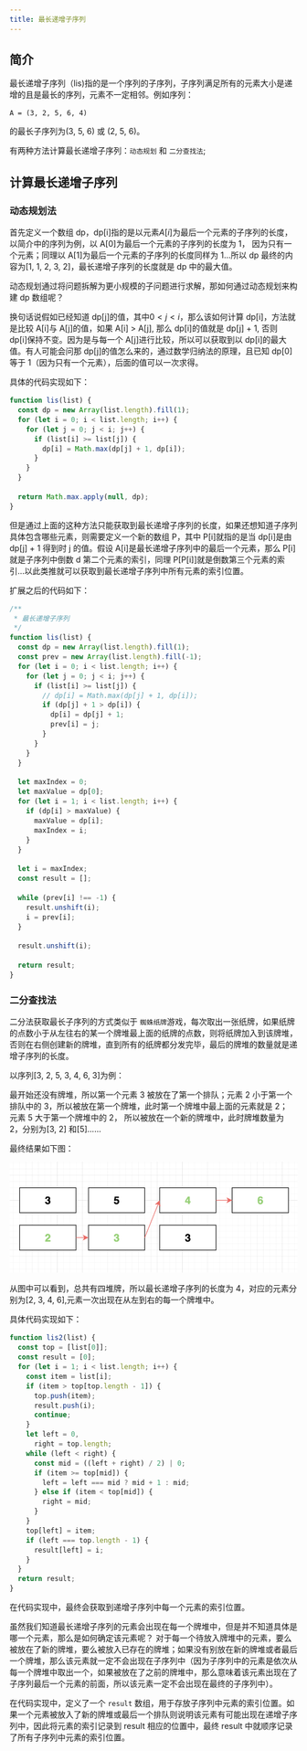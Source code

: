 ```yaml
---
title: 最长递增子序列
---
```


## 简介

最长递增子序列（lis)指的是一个序列的子序列，子序列满足所有的元素大小是递增的且是最长的序列，元素不一定相邻。例如序列：

    A = (3, 2, 5, 6, 4)

的最长子序列为(3, 5, 6) 或 (2, 5, 6)。

有两种方法计算最长递增子序列：`动态规划` 和 `二分查找法`;

## 计算最长递增子序列

### 动态规划法

首先定义一个数组 dp，dp[i]指的是以元素$A[i]$为最后一个元素的子序列的长度，以简介中的序列为例，以 A[0]为最后一个元素的子序列的长度为 1， 因为只有一个元素；同理以 A[1]为最后一个元素的子序列的长度同样为 1...所以 dp 最终的内容为[1, 1, 2, 3, 2]，最长递增子序列的长度就是 dp 中的最大值。

动态规划通过将问题拆解为更小规模的子问题进行求解，那如何通过动态规划来构建 dp 数组呢？

换句话说假如已经知道 dp[j]的值，其中$0 < j < i$，那么该如何计算 dp[i]，方法就是比较 A[i]与 A[j]的值，如果 A[i] > A[j], 那么 dp[i]的值就是 dp[j] + 1, 否则 dp[i]保持不变。因为是与每一个 A[j]进行比较，所以可以获取到以 dp[i]的最大值。有人可能会问那 dp[j]的值怎么来的，通过数学归纳法的原理，且已知 dp[0]等于 1（因为只有一个元素），后面的值可以一次求得。

具体的代码实现如下：

```javascript
function lis(list) {
  const dp = new Array(list.length).fill(1);
  for (let i = 0; i < list.length; i++) {
    for (let j = 0; j < i; j++) {
      if (list[i] >= list[j]) {
        dp[i] = Math.max(dp[j] + 1, dp[i]);
      }
    }
  }

  return Math.max.apply(null, dp);
}
```

但是通过上面的这种方法只能获取到最长递增子序列的长度，如果还想知道子序列具体包含哪些元素，则需要定义一个新的数组 P，其中 P[i]就指的是当 dp[i]是由 dp[j] + 1 得到时 j 的值。假设 A[i]是最长递增子序列中的最后一个元素，那么 P[i]就是子序列中倒数 d 第二个元素的索引，同理 P[P[i]]就是倒数第三个元素的索引...以此类推就可以获取到最长递增子序列中所有元素的索引位置。

扩展之后的代码如下：

```javascript
/**
 * 最长递增子序列
 */
function lis(list) {
  const dp = new Array(list.length).fill(1);
  const prev = new Array(list.length).fill(-1);
  for (let i = 0; i < list.length; i++) {
    for (let j = 0; j < i; j++) {
      if (list[i] >= list[j]) {
        // dp[i] = Math.max(dp[j] + 1, dp[i]);
        if (dp[j] + 1 > dp[i]) {
          dp[i] = dp[j] + 1;
          prev[i] = j;
        }
      }
    }
  }

  let maxIndex = 0;
  let maxValue = dp[0];
  for (let i = 1; i < list.length; i++) {
    if (dp[i] > maxValue) {
      maxValue = dp[i];
      maxIndex = i;
    }
  }

  let i = maxIndex;
  const result = [];

  while (prev[i] !== -1) {
    result.unshift(i);
    i = prev[i];
  }

  result.unshift(i);

  return result;
}
```

### 二分查找法

二分法获取最长子序列的方式类似于 `蜘蛛纸牌`游戏，每次取出一张纸牌，如果纸牌的点数小于从左往右的某一个牌堆最上面的纸牌的点数，则将纸牌加入到该牌堆，否则在右侧创建新的牌堆，直到所有的纸牌都分发完毕，最后的牌堆的数量就是递增子序列的长度。

以序列[3, 2, 5, 3, 4, 6, 3]为例：

最开始还没有牌堆，所以第一个元素 3 被放在了第一个排队；元素 2 小于第一个排队中的 3，所以被放在第一个牌堆，此时第一个牌堆中最上面的元素就是 2； 元素 5 大于第一个牌堆中的 2， 所以被放在一个新的牌堆中，此时牌堆数量为 2，分别为[3, 2] 和[5]......

最终结果如下图：

![lis](./image/lis.png)

从图中可以看到，总共有四堆牌，所以最长递增子序列的长度为 4，对应的元素分别为[2, 3, 4, 6],元素一次出现在从左到右的每一个牌堆中。

具体代码实现如下：

```js
function lis2(list) {
  const top = [list[0]];
  const result = [0];
  for (let i = 1; i < list.length; i++) {
    const item = list[i];
    if (item > top[top.length - 1]) {
      top.push(item);
      result.push(i);
      continue;
    }
    let left = 0,
      right = top.length;
    while (left < right) {
      const mid = ((left + right) / 2) | 0;
      if (item >= top[mid]) {
        left = left === mid ? mid + 1 : mid;
      } else if (item < top[mid]) {
        right = mid;
      }
    }
    top[left] = item;
    if (left === top.length - 1) {
      result[left] = i;
    }
  }
  return result;
}
```

在代码实现中，最终会获取到递增子序列中每一个元素的索引位置。

虽然我们知道最长递增子序列的元素会出现在每一个牌堆中，但是并不知道具体是哪一个元素，那么是如何确定该元素呢？
对于每一个待放入牌堆中的元素，要么被放在了新的牌堆，要么被放入已存在的牌堆；如果没有别放在新的牌堆或者最后一个牌堆，那么该元素就一定不会出现在子序列中（因为子序列中的元素是依次从每一个牌堆中取出一个，如果被放在了之前的牌堆中，那么意味着该元素出现在了子序列最后一个元素的前面，所以该元素一定不会出现在最终的子序列中）。

在代码实现中，定义了一个 `result` 数组，用于存放子序列中元素的索引位置。如果一个元素被放入了新的牌堆或最后一个排队则说明该元素有可能出现在递增子序列中，因此将元素的索引记录到 result 相应的位置中，最终 result 中就顺序记录了所有子序列中元素的索引位置。
